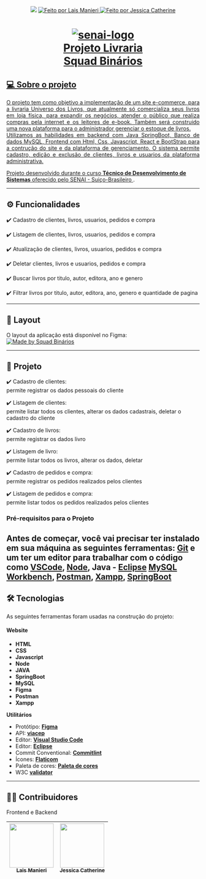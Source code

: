 <p align="center">
      <img src="https://img.shields.io/badge/Status-Em%20Desenvolvimento-yellowgreen"/>
      	<a href="https://github.com/laismanieri">
		<img alt="Feito por Lais Manieri" src="https://img.shields.io/badge/feito%20por-LaisManieri-yellow">
      	<a href="https://github.com/Jessica-Catherine">
		<img alt="Feito por Jessica Catherine" src="https://img.shields.io/badge/feito%20por-JessicaCatherine-pink">

        
</p>

# <h1 align="center">  ![senai-logo](https://user-images.githubusercontent.com/82177551/204321789-9db83488-fb05-4ffd-aa31-d08f02617815.jpg) <br> Projeto Livraria <br> Squad Binários</h1>

  ## 💻 Sobre o projeto
  
  <p align="justify"> O projeto tem como objetivo a implementação de um site e-commerce, para a livraria Universo dos Livros, que atualmente só comercializa seus livros em loja física, para expandir os negócios, atender o público que realiza compras pela internet e os leitores de e-book.  Também será construido uma nova plataforma para o administrador gerenciar o estoque de livros. <br>
  Utilizamos as habilidades em backend com Java SpringBoot, Banco de dados MySQL, Frontend com Html, Css, Javascript, React e BootStrap para a contrução do site e da plataforma de gerenciamento. 
  O sistema permite cadastro, edição e exclusão de clientes, livros e usuarios da plataforma administrativa. 

   Projeto desenvolvido durante o curso **Técnico de Desenvolvimento de Sistemas** oferecido pelo [SENAI - Suiço-Brasileiro ](https://suicobrasileira.sp.senai.br/curso/85566/115/tecnico-em-desenvolvimento-de-sistemas).</p>
  
  ---

  
  ## ⚙️ Funcionalidades
    
:heavy_check_mark: Cadastro de clientes, livros, usuarios, pedidos e compra

:heavy_check_mark: Listagem de clientes, livros, usuarios, pedidos e compra

:heavy_check_mark: Atualização de clientes, livros, usuarios, pedidos e compra

:heavy_check_mark: Deletar clientes, livros e usuarios, pedidos e compra

:heavy_check_mark: Buscar livros por titulo, autor, editora, ano e genero

:heavy_check_mark: Filtrar livros por titulo, autor, editora, ano, genero e quantidade de pagina



  ---  
  ## 🎨 Layout
  
  O layout da aplicação está disponível no Figma: 
  <br>
  <a href="https://www.figma.com/file/uUYyevMzPR0auzuRQSVLre/Universo-dos-Livros?node-id=0-1">
    <img alt="Made by Squad Binários" src="https://img.shields.io/badge/Acessar%20Layout-Figma-yellow">
  </a>
  
  
  ---
  
  ## 📝 Projeto
   :heavy_check_mark: Cadastro de clientes:<br> 
        permite registrar os dados pessoais do cliente

   :heavy_check_mark: Listagem de clientes:<br> 
        permite listar todos os clientes, alterar os dados cadastrais, deletar o cadastro do cliente 
		
   :heavy_check_mark: Cadastro de livros:<br> 
        permite registrar os dados livro

   :heavy_check_mark: Listagem de livro:<br> 
        permite listar todos os livros, alterar os dados, deletar 
		
   :heavy_check_mark: Cadastro de pedidos e compra:<br> 
        permite registrar os pedidos realizados pelos clientes

   :heavy_check_mark: Listagem de pedidos e compra:<br> 
        permite listar todos os pedidos realizados pelos clientes
		
	

 ### Pré-requisitos para o Projeto
  Antes de começar, você vai precisar ter instalado em sua máquina as seguintes ferramentas:
  [Git](https://git-scm.com) e um ter um editor para trabalhar com o código como [VSCode](https://code.visualstudio.com/), [Node](https://nodejs.org/en/download/), Java - [Eclipse](https://www.eclipse.org/downloads/)
   [MySQL Workbench](https://dev.mysql.com/downloads/workbench/), [Postman](https://www.postman.com/downloads/), [Xampp](https://www.apachefriends.org/pt_br/index.html), [SpringBoot](https://start.spring.io/)
 ---
 
## 🛠 Tecnologias
  
  As seguintes ferramentas foram usadas na construção do projeto:
  #### **Website**  
  
  -   **HTML**
  -   **CSS**
  -   **Javascript**
  -   **Node**
  -   **JAVA** 
  -   **SpringBoot**
  -   **MySQL**
  -   **Figma**
  -   **Postman**
  -   **Xampp**
  
  **Utilitários**
  
  -   Protótipo:  **[Figma](https://www.figma.com/)**      
  -   API:  **[viacep](https://viacep.com.br/exemplo/javascript/)** 
  -   Editor:  **[Visual Studio Code](https://code.visualstudio.com/)** 
  -   Editor:  **[Eclipse](https://www.eclipse.org/)** 
  -   Commit Conventional:  **[Commitlint](https://github.com/conventional-changelog/commitlint)**
  -   Ícones:  **[Flaticom](https://www.flaticon.com/br/)**
  -   Paleta de cores: **[Paleta de cores](https://paletadecores.com/)** 
  -   W3C **[validator](https://validator.w3.org/)** 
  
  
---  
## 👨‍💻 Contribuidores 

Frontend e Backend

| [<img src="https://avatars.githubusercontent.com/u/82177551?s=96&v=4" width=115><br><sub>Lais Manieri</sub>](https://github.com/laismanieri) | [<img src="https://avatars.githubusercontent.com/u/104799463?v=4" width=115><br><sub>Jessica Catherine</sub>](https://github.com/Jessica-Catherine)|  
| :---: | :---: |


